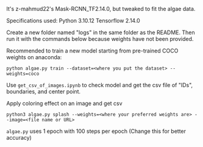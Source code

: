 It's z-mahmud22's Mask-RCNN_TF2.14.0, but tweaked to fit the algae data.

Specifications used:
Python 3.10.12
Tensorflow 2.14.0

Create a new folder named "logs" in the same folder as the README. Then run it with the commands below because weights have not been provided.

Recommended to train a new model starting from pre-trained COCO weights on anaconda:
```
python algae.py train --dataset=<where you put the dataset> --weights=coco
```

Use `get_csv_of_images.ipynb` to check model and get the csv file of "IDs", boundaries, and center point.

Apply coloring effect on an image and get csv
```
python3 algae.py splash --weights=<where your preferred weights are> --image=<file name or URL>
```

`algae.py` uses 1 epoch with 100 steps per epoch (Change this for better accuracy)





